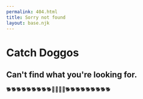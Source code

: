 ```yaml
---
permalink: 404.html
title: Sorry not found
layout: base.njk
---
```

# Catch Doggos
## Can't find what you're looking for.


🐕🐕🐕🐕🐕🐕🐕🐕🐕🤷‍♀️🤷‍♂️🐕🐕🐕🐕🐕🐕🐕🐕🐕